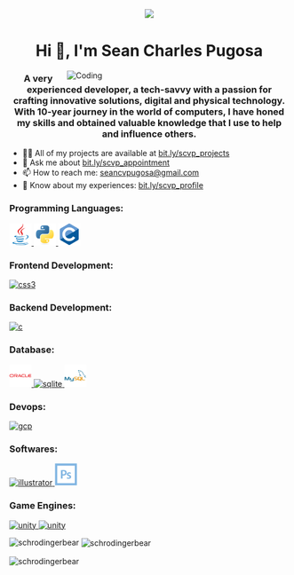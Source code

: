 <div id="header" align="center">
  <img src="https://drive.google.com/uc?export=view&id=10g0bZOPTSu46J1gcJqa0bXCAFdEvllD6" width="100"/>
</div>

<h1 align="center">Hi 👋, I'm Sean Charles Pugosa</h1>
<img align="right" alt="Coding" width="400" src="https://cdn.dribbble.com/users/1162077/screenshots/3848914/programmer.gif">
<h3 align="center">A very experienced developer, a tech-savvy with a passion for crafting innovative solutions, digital and physical technology. With 10-year journey in the world of computers, I have honed my skills and obtained valuable knowledge that I use to help and influence others.</h3>

<ul>
  <li>👨‍💻 All of my projects are available at <a href="https://bit.ly/scvp_projects" target="_blank">bit.ly/scvp_projects</a></li>
  <li>💬 Ask me about <a href="https://bit.ly/scvp_appointment" target="_blank">bit.ly/scvp_appointment</a></li>
  <li>📫 How to reach me: <a href="mailto:seancvpugosa@gmail.com" target="_blank">seancvpugosa@gmail.com</a></li>
  <li>📄 Know about my experiences: <a href="https://bit.ly/scvp_profile" target="_blank">bit.ly/scvp_profile</a></li>
</ul>

<h3 align="left">Programming Languages:</h3>
<p align="left">
    <a href="https://www.java.com" target="_blank" rel="noreferrer">
        <img src="https://raw.githubusercontent.com/devicons/devicon/master/icons/java/java-original.svg" alt="java" width="40" height="40"/>
    </a>
    <a href="https://www.python.org" target="_blank" rel="noreferrer">
        <img src="https://raw.githubusercontent.com/devicons/devicon/master/icons/python/python-original.svg" alt="python" width="40" height="40"/>
    </a>
    <a href="https://raw.githubusercontent.com/devicons/devicon/master/icons/c/c-original.svg" target="_blank" rel="noreferrer">
        <img src="https://raw.githubusercontent.com/devicons/devicon/master/icons/c/c-original.svg" alt="c" width="40" height="40"/>
    </a>
    <!-- Add more language icons here -->
</p>
<h3 align="left">Frontend Development:</h3>
<p align="left">
    <a href="https://www.w3schools.com/css/" target="_blank" rel="noreferrer">
        <img src="https://www.freepnglogos.com/uploads/html5-logo-png/html5-logo-devextreme-multi-purpose-controls-html-javascript-3.png" alt="css3" width="120" height="40"/>
    </a>
    <!-- Add more frontend development icons here -->
</p>
<h3 align="left">Backend Development:</h3>
<p align="left">
      <a href=https://www.php.net/" target="_blank" rel="noreferrer">
        <img src="https://upload.wikimedia.org/wikipedia/commons/thumb/2/27/PHP-logo.svg/800px-PHP-logo.svg.png" alt="c" width="80" height="40"/>
    </a>
    <!-- Add backend development icons here -->
</p>
<h3 align="left">Database:</h3>
<p align="left">
    <a href="https://www.oracle.com/" target="_blank" rel="noreferrer" >
        <img src="https://raw.githubusercontent.com/devicons/devicon/master/icons/oracle/oracle-original.svg" alt="oracle" width="40" height="40"/>
    </a>
    <a href="https://www.sqlite.org/" target="_blank" rel="noreferrer" >
        <img src="https://upload.wikimedia.org/wikipedia/commons/thumb/9/97/Sqlite-square-icon.svg/2048px-Sqlite-square-icon.svg.png" alt="sqlite" width="40" height="40"/>
    </a>
    <a href="https://www.mysql.com/" target="_blank" rel="noreferrer" >
        <img src="https://raw.githubusercontent.com/devicons/devicon/master/icons/mysql/mysql-original-wordmark.svg" alt="mysql" width="40" height="40"/>
    </a>
    <!-- Add more database icons here -->
</p>
<h3 align="left">Devops:</h3>
<p align="left">
    <a href="https://cloud.google.com" target="_blank" rel="noreferrer">
        <img src="https://www.vectorlogo.zone/logos/google_cloud/google_cloud-icon.svg" alt="gcp" width="40" height="40"/>
    </a>
    <!-- Add more DevOps icons here -->
</p>
<h3 align="left">Softwares:</h3>
<p align="left">
    <a href="https://www.adobe.com/in/products/illustrator.html" target="_blank" rel="noreferrer">
        <img src="https://www.vectorlogo.zone/logos/adobe_illustrator/adobe_illustrator-icon.svg" alt="illustrator" width="40" height="40"/>
    </a>
    <a href="https://www.photoshop.com/en" target="_blank" rel="noreferrer">
        <img src="https://raw.githubusercontent.com/devicons/devicon/master/icons/photoshop/photoshop-line.svg" alt="photoshop" width="40" height="40"/>
    </a>
    <!-- Add more software icons here -->
</p>
<h3 align="left">Game Engines:</h3>
<p align="left">
    <a href="https://unity.com/" target="_blank" rel="noreferrer">
        <img src="https://www.vectorlogo.zone/logos/unity3d/unity3d-icon.svg" alt="unity" width="40" height="40"/>
    </a>
      <a href="https://create.roblox.com/" target="_blank" rel="noreferrer">
        <img src="https://upload.wikimedia.org/wikipedia/commons/thumb/5/58/Roblox_Studio_logo_2021_present.svg/2048px-Roblox_Studio_logo_2021_present.svg.png" alt="unity" width="40" height="40"/>
    </a>
    <!-- Add more game engine icons here -->
</p>

<p><img align="left" src="https://github-readme-stats.vercel.app/api/top-langs?username=schrodingerbear&show_icons=true&locale=en&layout=compact" alt="schrodingerbear" /></p>

<p>&nbsp;<img align="center" src="https://github-readme-stats.vercel.app/api?username=schrodingerbear&show_icons=true&locale=en" alt="schrodingerbear" /></p>

<p><img align="center" src="https://github-readme-streak-stats.herokuapp.com/?user=schrodingerbear&" alt="schrodingerbear" /></p>
